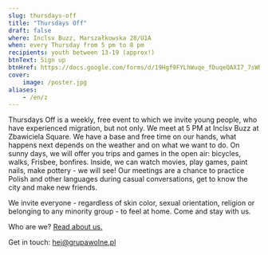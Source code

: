 ```yaml
---
slug: thursdays-off
title: "Thursdays Off"
draft: false
where: Inclsv Buzz, Marszałkowska 28/U1A
when: every Thursday from 5 pm to 8 pm
recipients: youth between 13-19 (approx!)
btnText: Sign up
btnHref: https://docs.google.com/forms/d/19Hgf9FYLhWuqe_fDuqeQAXI7_7sWB1C8r82InwtqDfY
cover:
    image: /poster.jpg
aliases:
    - /en/z
---
```


Thursdays Off is a weekly, free event to which we invite young people, who have experienced migration, but not only. We meet at 5 PM at Inclsv Buzz at Zbawiciela Square. We have a base and free time on our hands, what happens next depends on the weather and on what we want to do. On sunny days, we will offer you trips and games in the open air: bicycles, walks, Frisbee, bonfires. Inside, we can watch movies, play games, paint nails, make pottery - we will see! Our meetings are a chance to practice Polish and other languages ​​during casual conversations, get to know the city and make new friends.
 
We invite everyone - regardless of skin color, sexual orientation, religion or belonging to any minority group - to feel at home. Come and stay with us.
 
Who are we? [Read about us.](/en/about)

Get in touch: hej@grupawolne.pl


